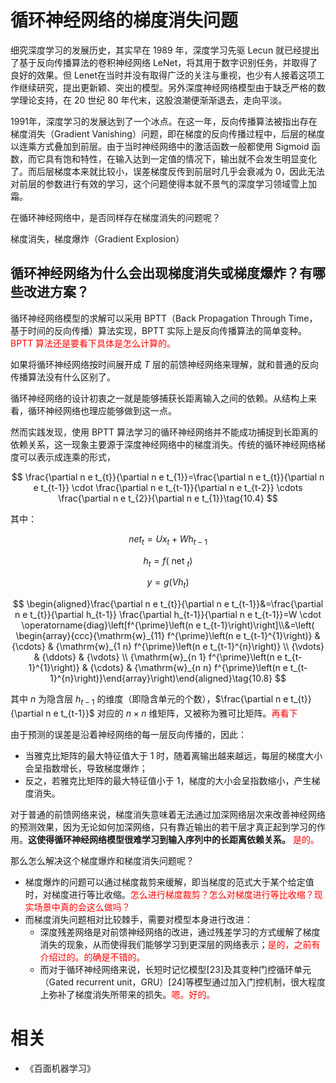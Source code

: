 
# 循环神经网络的梯度消失问题


细究深度学习的发展历史，其实早在 1989 年，深度学习先驱 Lecun 就已经提出了基于反向传播算法的卷积神经网络 LeNet，将其用于数字识别任务，并取得了良好的效果。但 Lenet在当时并没有取得广泛的关注与重视，也少有人接着这项工作继续研究，提出更新颖、突出的模型。另外深度神经网络模型由于缺乏严格的数学理论支持，在 20 世纪 80 年代末，这股浪潮便渐渐退去，走向平淡。

1991年，深度学习的发展达到了一个冰点。在这一年，反向传播算法被指出存在梯度消失（Gradient Vanishing）问题，即在梯度的反向传播过程中，后层的梯度以连乘方式叠加到前层。由于当时神经网络中的激活函数一般都使用 Sigmoid 函数，而它具有饱和特性，在输入达到一定值的情况下，输出就不会发生明显变化了。而后层梯度本来就比较小，误差梯度反传到前层时几乎会衰减为 0，因此无法对前层的参数进行有效的学习，这个问题使得本就不景气的深度学习领域雪上加霜。

在循环神经网络中，是否同样存在梯度消失的问题呢？

梯度消失，梯度爆炸（Gradient Explosion）

## 循环神经网络为什么会出现梯度消失或梯度爆炸？有哪些改进方案？

循环神经网络模型的求解可以采用 BPTT（Back Propagation Through Time，基于时间的反向传播）算法实现，BPTT 实际上是反向传播算法的简单变种。<span style="color:red;">BPTT 算法还是要看下具体是怎么计算的。</span>

如果将循环神经网络按时间展开成 $T$ 层的前馈神经网络来理解，就和普通的反向传播算法没有什么区别了。

循环神经网络的设计初衷之一就是能够捕获长距离输入之间的依赖。从结构上来看，循环神经网络也理应能够做到这一点。

然而实践发现，使用 BPTT 算法学习的循环神经网络并不能成功捕捉到长距离的依赖关系，这一现象主要源于深度神经网络中的梯度消失。传统的循环神经网络梯度可以表示成连乘的形式，


$$
\frac{\partial n e t_{t}}{\partial n e t_{1}}=\frac{\partial n e t_{t}}{\partial n e t_{t-1}} \cdot \frac{\partial n e t_{t-1}}{\partial n e t_{t-2}} \cdots \frac{\partial n e t_{2}}{\partial n e t_{1}}\tag{10.4}
$$

其中：

$$
net_{t}=U x_{t}+W h_{t-1}\tag{10.5}
$$

$$
h_{t}=f\left(\text { net }_{t}\right)\tag{10.6}
$$

$$
y=g\left(V h_{t}\right)\tag{10.7}
$$


$$
\begin{aligned}\frac{\partial n e t_{t}}{\partial n e t_{t-1}}&=\frac{\partial n e t_{t}}{\partial h_{t-1}} \frac{\partial h_{t-1}}{\partial n e t_{t-1}}=W \cdot \operatorname{diag}\left[f^{\prime}\left(n e t_{t-1}\right)\right]\\&=\left( \begin{array}{ccc}{\mathrm{w}_{11} f^{\prime}\left(n e t_{t-1}^{1}\right)} & {\cdots} & {\mathrm{w}_{1 n} f^{\prime}\left(n e t_{t-1}^{n}\right)} \\ {\vdots} & {\ddots} & {\vdots} \\ {\mathrm{w}_{n 1} f^{\prime}\left(n e t_{t-1}^{1}\right)} & {\cdots} & {\mathrm{w}_{n n} f^{\prime}\left(n e t_{t-1}^{n}\right)}\end{array}\right)\end{aligned}\tag{10.8}
$$



其中 $n$ 为隐含层 $h_{t−1}$ 的维度（即隐含单元的个数），$\frac{\partial n e t_{t}}{\partial n e t_{t-1}}$ 对应的 $n×n$ 维矩阵，又被称为雅可比矩阵。<span style="color:red;">再看下</span>

由于预测的误差是沿着神经网络的每一层反向传播的，因此：

- 当雅克比矩阵的最大特征值大于 1 时，随着离输出越来越远，每层的梯度大小会呈指数增长，导致梯度爆炸；
- 反之，若雅克比矩阵的最大特征值小于 1，梯度的大小会呈指数缩小，产生梯度消失。

对于普通的前馈网络来说，梯度消失意味着无法通过加深网络层次来改善神经网络的预测效果，因为无论如何加深网络，只有靠近输出的若干层才真正起到学习的作用。**这使得循环神经网络模型很难学习到输入序列中的长距离依赖关系。** <span style="color:red;">是的。</span>


那么怎么解决这个梯度爆炸和梯度消失问题呢？

- 梯度爆炸的问题可以通过梯度裁剪来缓解，即当梯度的范式大于某个给定值时，对梯度进行等比收缩。<span style="color:red;">怎么进行梯度裁剪？怎么对梯度进行等比收缩？现实场景中真的会这么做吗？</span>
- 而梯度消失问题相对比较棘手，需要对模型本身进行改进：
    - 深度残差网络是对前馈神经网络的改进，通过残差学习的方式缓解了梯度消失的现象，从而使得我们能够学习到更深层的网络表示；<span style="color:red;">是的，之前有介绍过的。的确是不错的。</span>
    - 而对于循环神经网络来说，长短时记忆模型[23]及其变种门控循环单元（Gated recurrent unit，GRU）[24]等模型通过加入门控机制，很大程度上弥补了梯度消失所带来的损失。<span style="color:red;">嗯。好的。</span>




# 相关

- 《百面机器学习》
